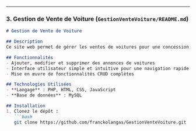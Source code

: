 
---

### 3. Gestion de Vente de Voiture (`GestionVenteVoiture/README.md`)

```markdown
# Gestion de Vente de Voiture

## Description
Ce site web permet de gérer les ventes de voitures pour une concession, avec des fonctionnalités CRUD pour l'ajout, la modification et la suppression des annonces de vente.

## Fonctionnalités
- Ajouter, modifier et supprimer des annonces de voitures
- Interface utilisateur simple et intuitive pour une navigation rapide
- Mise en œuvre de fonctionnalités CRUD complètes

## Technologies Utilisées
- **Langage** : PHP, HTML, CSS, JavaScript
- **Base de données** : MySQL

## Installation
1. Clonez le dépôt :
   ```bash
   git clone https://github.com/franckolangas/GestionVenteVoiture.git
